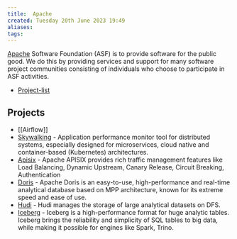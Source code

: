 ```yaml
---
title:  Apache
created: Tuesday 20th June 2023 19:49
aliases: 
tags: 
---
```


[Apache](https://apache.org/) Software Foundation (ASF) is to provide software for the public good. We do this by providing services and support for many software project communities consisting of individuals who choose to participate in ASF activities.

- [Project-list](https://apache.org/index.html#projects-list)

## Projects

- [[Airflow]]
- [Skywalking](https://skywalking.apache.org/) - Application performance monitor tool for distributed systems, especially designed for microservices, cloud native and container-based (Kubernetes) architectures.
- [Apisix](https://apisix.apache.org/) - Apache APISIX provides rich traffic management features like Load Balancing, Dynamic Upstream, Canary Release, Circuit Breaking, Authentication
- [Doris](https://github.com/apache/doris) - Apache Doris is an easy-to-use, high-performance and real-time analytical database based on MPP architecture, known for its extreme speed and ease of use.
- [Hudi](https://github.com/apache/hudi) - Hudi manages the storage of large analytical datasets on DFS.
- [Iceberg](https://github.com/apache/iceberg) - Iceberg is a high-performance format for huge analytic tables. Iceberg brings the reliability and simplicity of SQL tables to big data, while making it possible for engines like Spark, Trino.
